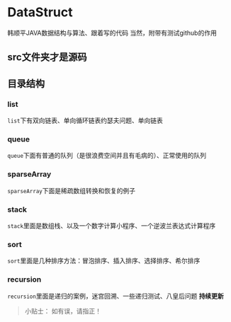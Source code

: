 # DataStruct
韩顺平JAVA数据结构与算法、跟着写的代码
当然，附带有测试github的作用
## src文件夹才是源码
## 目录结构
### list
``list``下有双向链表、单向循环链表约瑟夫问题、单向链表
### queue
``queue``下面有普通的队列（是很浪费空间并且有毛病的）、正常使用的队列
### sparseArray
``sparseArray``下面是稀疏数组转换和恢复的例子
### stack
``stack``里面是数组栈、以及一个数字计算小程序、一个逆波兰表达式计算程序
### sort
``sort``里面是几种排序方法：冒泡排序、插入排序、选择排序、希尔排序
### recursion
``recursion``里面是递归的案例，迷宫回溯、一些递归测试、八皇后问题
**持续更新**

> 小贴士： 如有误，请指正！
